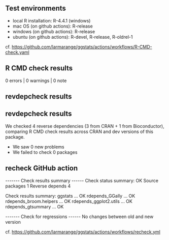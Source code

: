 ## Test environments

* local R installation: R-4.4.1 (windows)
* mac OS (on github actions): R-release
* windows (on github actions): R-release
* ubuntu (on github actions): R-devel, R-release, R-oldrel-1

cf. https://github.com/larmarange/ggstats/actions/workflows/R-CMD-check.yaml

## R CMD check results

0 errors | 0 warnings | 0 note

## revdepcheck results

## revdepcheck results

We checked 4 reverse dependencies (3 from CRAN + 1 from Bioconductor), comparing R CMD check results across CRAN and dev versions of this package.

 * We saw 0 new problems
 * We failed to check 0 packages
 
## recheck GitHub action

------- Check results summary ------
Check status summary:
                  OK
  Source packages  1
  Reverse depends  4

Check results summary:
ggstats ... OK
rdepends_GGally ... OK
rdepends_broom.helpers ... OK
rdepends_ggplot2.utils ... OK
rdepends_gtsummary ... OK

------- Check for regressions ------
No changes between old and new version

cf. https://github.com/larmarange/ggstats/actions/workflows/recheck.yml

